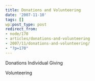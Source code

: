 ```yaml
---
title: Donations and Volunteering
date: '2007-11-10'
tags: []
wp:post_type: post
redirect_from:
- node/170
- articles/donations-and-volunteering
- 2007/11/donations-and-volunteering/
- "?p=170"
---
```


Donations Individual Giving

Volunteering

